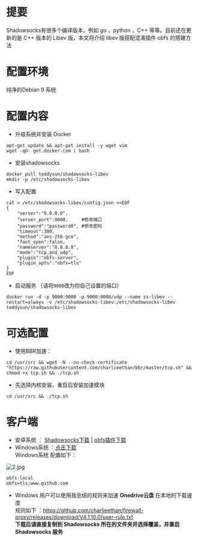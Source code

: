 # 提要
Shadowsocks有很多个编译版本，例如 go ，python ，C++ 等等。目前还在更新的是 C++ 版本的 Libev 版，本文将介绍 libev 版搭配混淆插件 obfs 的搭建方法 
# 配置环境
纯净的Debian 9 系统
# 配置内容
- 升级系统并安装 Docker
```
apt-get update && apt-get install -y wget vim
wget -qO- get.docker.com | bash
```
- 安装shadowsocks
```
docker pull teddysun/shadowsocks-libev
mkdir -p /etc/shadowsocks-libev
```
- 写入配置
```
cat > /etc/shadowsocks-libev/config.json <<EOF
{
    "server":"0.0.0.0",
    "server_port":9000,     #修改端口
    "password":"password0", #修改密码
    "timeout":300,
    "method":"aes-256-gcm",
    "fast_open":false,
    "nameserver":"8.8.8.8",
    "mode":"tcp_and_udp",
    "plugin":"obfs-server",
    "plugin_opts":"obfs=tls"
}
EOF
```
- 启动服务 （请将`9000`改为你自己设置的端口）
```
docker run -d -p 9000:9000 -p 9000:9000/udp --name ss-libev --restart=always -v /etc/shadowsocks-libev:/etc/shadowsocks-libev teddysun/shadowsocks-libev
```
# 可选配置
- 使用BBR加速：
```
cd /usr/src && wget -N --no-check-certificate "https://raw.githubusercontent.com/charlieethan/bbr/master/tcp.sh" && chmod +x tcp.sh && ./tcp.sh
```
- 先选择内核安装，重启后安装加速模块
```
cd /usr/src && ./tcp.sh
```
# 客户端
- 安卓系统 ： [Shadowsocks下载](https://github.com/charlieethan/firewall-proxy/releases/download/V4.1.10.0/shadowsocks-5.0.6.apk) | [obfs插件下载](https://github.com/charlieethan/firewall-proxy/releases/download/V4.1.10.0/obfs-local-0.0.5.apk)    
- Windows系统 ：[点击下载](https://github.com/charlieethan/firewall-proxy/releases/download/V4.1.10.0/Shadowsocks.zip)  
Windows系统 配置如下：  

![2.jpg](https://github.com/charlieethan/firewall-proxy/blob/master/photos/2.jpg)
```
obfs-local
obfs=tls;www.github.com
```
- Windows 用户可以使用我总结的规则来加速 **Onedrive云盘** 在本地的下载速度   
规则如下 ：https://github.com/charlieethan/firewall-proxy/releases/download/V4.1.10.0/user-rule.txt  
**下载后请直接复制到 Shadowsocks 所在的文件夹并选择覆盖，并重启 Shadowsocks 服务**
